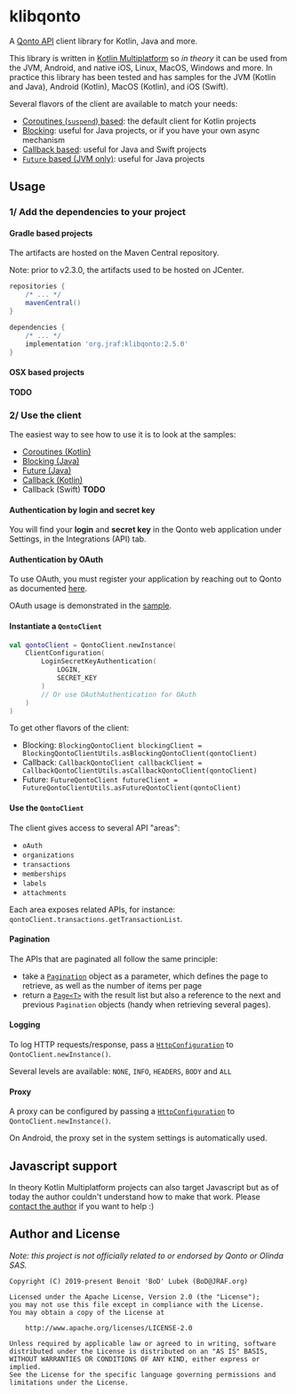 # klibqonto

A [Qonto API](https://api-doc.qonto.com) client library for Kotlin, Java and more.

This library is written in [Kotlin Multiplatform](https://kotlinlang.org/docs/reference/multiplatform.html)
so _in theory_ it can be used from the JVM, Android, and native iOS, Linux, MacOS, Windows and more.
In practice this library has been tested and has samples for the JVM
(Kotlin and Java), Android (Kotlin), MacOS (Kotlin), and iOS (Swift).

Several flavors of the client are available to match your needs:
- [Coroutines (`suspend`) based](https://github.com/BoD/klibqonto/blob/master/library/src/commonMain/kotlin/org/jraf/klibqonto/client/QontoClient.kt): the default client for Kotlin projects
- [Blocking](https://github.com/BoD/klibqonto/blob/master/library/src/commonMain/kotlin/org/jraf/klibqonto/client/blocking/BlockingQontoClient.kt): useful for Java projects, or if you have your own async mechanism
- [Callback based](https://github.com/BoD/klibqonto/blob/master/library/src/commonMain/kotlin/org/jraf/klibqonto/client/callback/CallbackQontoClient.kt): useful for Java and Swift projects
- [`Future` based (JVM only)](https://github.com/BoD/klibqonto/blob/master/library/src/jvmMain/kotlin/org/jraf/klibqonto/client/future/FutureQontoClient.kt): useful for Java projects

## Usage

### 1/ Add the dependencies to your project

#### Gradle based projects

The artifacts are hosted on the Maven Central repository.

Note: prior to v2.3.0, the artifacts used to be hosted on JCenter.

```groovy
repositories {
    /* ... */
    mavenCentral()
}
```

```groovy
dependencies {
    /* ... */
    implementation 'org.jraf:klibqonto:2.5.0'
}
```

#### OSX based projects
**TODO**

### 2/ Use the client

The easiest way to see how to use it is to look at the samples:

- [Coroutines (Kotlin)](samples/sample-jvm/src/main/kotlin/org/jraf/klibqonto/sample/Sample.kt)
- [Blocking (Java)](samples/sample-jvm/src/main/java/org/jraf/klibqonto/sample/BlockingSample.java)
- [Future (Java)](samples/sample-jvm/src/main/java/org/jraf/klibqonto/sample/FutureSample.java)
- [Callback (Kotlin)](samples/sample-jvm/src/main/kotlin/org/jraf/klibqonto/sample/CallbackSample.kt)
- Callback (Swift) **TODO**

#### Authentication by login and secret key

You will find your **login** and **secret key** in the Qonto web application under Settings, in the Integrations (API)
tab.

#### Authentication by OAuth

To use OAuth, you must register your application by reaching out to Qonto as
documented [here](https://api-doc.qonto.com/2.0/welcome/register-your-application).

OAuth usage is demonstrated in the [sample](samples/sample-jvm/src/main/kotlin/org/jraf/klibqonto/sample/Sample.kt).

#### Instantiate a `QontoClient`

```kotlin
val qontoClient = QontoClient.newInstance(
    ClientConfiguration(
        LoginSecretKeyAuthentication(
            LOGIN,
            SECRET_KEY
        )
        // Or use OAuthAuthentication for OAuth
    )
)
```
To get other flavors of the client:
- Blocking: `BlockingQontoClient blockingClient = BlockingQontoClientUtils.asBlockingQontoClient(qontoClient)`
- Callback: `CallbackQontoClient callbackClient = CallbackQontoClientUtils.asCallbackQontoClient(qontoClient)`
- Future: `FutureQontoClient futureClient = FutureQontoClientUtils.asFutureQontoClient(qontoClient)`

#### Use the `QontoClient`
The client gives access to several API "areas":

- `oAuth`
- `organizations`
- `transactions`
- `memberships`
- `labels`
- `attachments`

Each area exposes related APIs, for instance: `qontoClient.transactions.getTransactionList`.

#### Pagination
The APIs that are paginated all follow the same principle:
- take a [`Pagination`](https://github.com/BoD/klibqonto/blob/master/library/src/commonMain/kotlin/org/jraf/klibqonto/model/pagination/Pagination.kt) object as a parameter, which defines the page to retrieve, as well as the number of items per page
- return a [`Page<T>`](https://github.com/BoD/klibqonto/blob/master/library/src/commonMain/kotlin/org/jraf/klibqonto/model/pagination/Page.kt) with the result list but also a reference to the next and previous `Pagination` objects (handy when retrieving several pages).

#### Logging
To log HTTP requests/response, pass a [`HttpConfiguration`](https://github.com/BoD/klibqonto/blob/master/library/src/commonMain/kotlin/org/jraf/klibqonto/client/HttpConfiguration.kt) to `QontoClient.newInstance()`.

Several levels are available: `NONE`, `INFO`, `HEADERS`, `BODY` and `ALL`

#### Proxy
A proxy can be configured by passing a [`HttpConfiguration`](https://github.com/BoD/klibqonto/blob/master/library/src/commonMain/kotlin/org/jraf/klibqonto/client/HttpConfiguration.kt) to `QontoClient.newInstance()`.

On Android, the proxy set in the system settings is automatically used.

## Javascript support
In theory Kotlin Multiplatform projects can also target Javascript
but as of today the author couldn't understand how to make
that work.  Please [contact the author](mailto:BoD@JRAF.org) if you want to help :)

## Author and License
*Note: this project is not officially related to or endorsed by Qonto or Olinda SAS.*

```
Copyright (C) 2019-present Benoit 'BoD' Lubek (BoD@JRAF.org)

Licensed under the Apache License, Version 2.0 (the "License");
you may not use this file except in compliance with the License.
You may obtain a copy of the License at

    http://www.apache.org/licenses/LICENSE-2.0

Unless required by applicable law or agreed to in writing, software
distributed under the License is distributed on an "AS IS" BASIS,
WITHOUT WARRANTIES OR CONDITIONS OF ANY KIND, either express or implied.
See the License for the specific language governing permissions and
limitations under the License.
```
